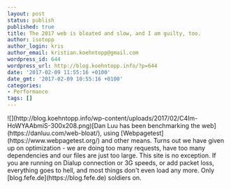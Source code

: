 ```yaml
---
layout: post
status: publish
published: true
title: The 2017 web is bloated and slow, and I am guilty, too.
author: isotopp
author_login: kris
author_email: kristian.koehntopp@gmail.com
wordpress_id: 644
wordpress_url: http://blog.koehntopp.info/?p=644
date: '2017-02-09 11:55:16 +0100'
date_gmt: '2017-02-09 10:55:16 +0100'
categories:
- Performance
tags: []
---
```

<p> ![](http://blog.koehntopp.info/wp-content/uploads/2017/02/C4Im-HoWYAAbmiS-300x208.png)[Dan Luu has been benchmarking the web](https://danluu.com/web-bloat/), using [Webpagetest](https://www.webpagetest.org/) and other means. Turns out we have given up on optimization - we are doing too many requests, have too many dependencies and our files are just too large. This site is no exception. If you are running on Dialup connection or 3G speeds, or add packet loss, everything goes to hell, and most things don't even load any more. Only [blog.fefe.de](https://blog.fefe.de) soldiers on.</p>

